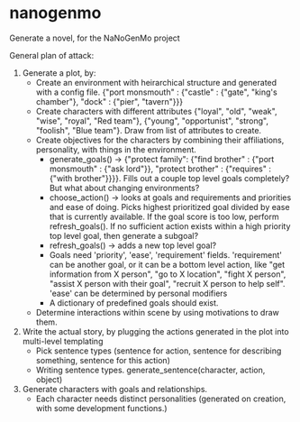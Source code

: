 nanogenmo
=========

Generate a novel, for the NaNoGenMo project

General plan of attack:
1. Generate a plot, by:
    * Create an environment with heirarchical structure and generated with a config file. {"port monsmouth" : {"castle" : {"gate", "king's chamber"}, "dock" : {"pier", "tavern"}}}
    * Create characters with different attributes {"loyal", "old", "weak", "wise", "royal", "Red team"}, {"young", "opportunist", "strong", "foolish", "Blue team"}. Draw from list of attributes to create.
    * Create objectives for the characters by combining their affiliations, personality, with things in the environment. 
        - generate_goals() -> {"protect family": {"find brother" : {"port monsmouth" : {"ask lord"}}, "protect brother" : {"requires" : {"with brother"}}}}. Fills out a couple top level goals completely? But what about changing environments?
        - choose_action() -> looks at goals and requirements and priorities and ease of doing. Picks highest prioritized goal divided by ease that is currently available. If the goal score is too low, perform refresh_goals(). If no sufficient action exists within a high priority top level goal, then generate a subgoal?
        - refresh_goals() -> adds a new top level goal?
        - Goals need 'priority', 'ease', 'requirement' fields. 'requirement' can be another goal, or it can be a bottom level action, like "get information from X person", "go to X location", "fight X person", "assist X person with their goal", "recruit X person to help self". 'ease' can be determined by personal modifiers
        - A dictionary of predefined goals should exist.
    * Determine interactions within scene by using motivations to draw them. 
2. Write the actual story, by plugging the actions generated in the plot into multi-level templating
    * Pick sentence types (sentence for action, sentence for describing something, sentence for this action)
    * Writing sentence types. generate_sentence(character, action, object)
3. Generate characters with goals and relationships.
   * Each character needs distinct personalities (generated on creation, with some development functions.)
